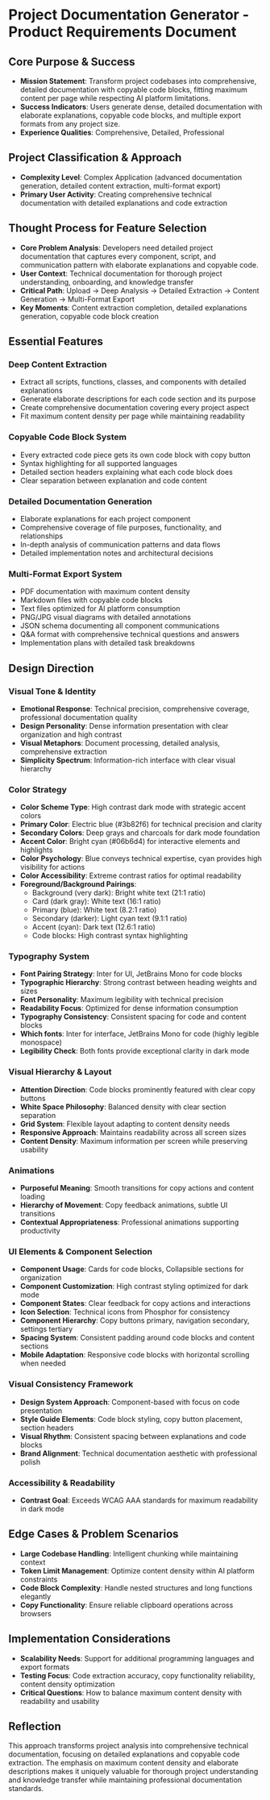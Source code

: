 # Project Documentation Generator - Product Requirements Document

## Core Purpose & Success
- **Mission Statement**: Transform project codebases into comprehensive, detailed documentation with copyable code blocks, fitting maximum content per page while respecting AI platform limitations.
- **Success Indicators**: Users generate dense, detailed documentation with elaborate explanations, copyable code blocks, and multiple export formats from any project size.
- **Experience Qualities**: Comprehensive, Detailed, Professional

## Project Classification & Approach
- **Complexity Level**: Complex Application (advanced documentation generation, detailed content extraction, multi-format export)
- **Primary User Activity**: Creating comprehensive technical documentation with detailed explanations and code extraction

## Thought Process for Feature Selection
- **Core Problem Analysis**: Developers need detailed project documentation that captures every component, script, and communication pattern with elaborate explanations and copyable code.
- **User Context**: Technical documentation for thorough project understanding, onboarding, and knowledge transfer
- **Critical Path**: Upload → Deep Analysis → Detailed Extraction → Content Generation → Multi-Format Export
- **Key Moments**: Content extraction completion, detailed explanations generation, copyable code block creation

## Essential Features

### Deep Content Extraction
- Extract all scripts, functions, classes, and components with detailed explanations
- Generate elaborate descriptions for each code section and its purpose
- Create comprehensive documentation covering every project aspect
- Fit maximum content density per page while maintaining readability

### Copyable Code Block System
- Every extracted code piece gets its own code block with copy button
- Syntax highlighting for all supported languages
- Detailed section headers explaining what each code block does
- Clear separation between explanation and code content

### Detailed Documentation Generation
- Elaborate explanations for each project component
- Comprehensive coverage of file purposes, functionality, and relationships
- In-depth analysis of communication patterns and data flows
- Detailed implementation notes and architectural decisions

### Multi-Format Export System
- PDF documentation with maximum content density
- Markdown files with copyable code blocks
- Text files optimized for AI platform consumption
- PNG/JPG visual diagrams with detailed annotations
- JSON schema documenting all component communications
- Q&A format with comprehensive technical questions and answers
- Implementation plans with detailed task breakdowns

## Design Direction

### Visual Tone & Identity
- **Emotional Response**: Technical precision, comprehensive coverage, professional documentation quality
- **Design Personality**: Dense information presentation with clear organization and high contrast
- **Visual Metaphors**: Document processing, detailed analysis, comprehensive extraction
- **Simplicity Spectrum**: Information-rich interface with clear visual hierarchy

### Color Strategy
- **Color Scheme Type**: High contrast dark mode with strategic accent colors
- **Primary Color**: Electric blue (#3b82f6) for technical precision and clarity
- **Secondary Colors**: Deep grays and charcoals for dark mode foundation
- **Accent Color**: Bright cyan (#06b6d4) for interactive elements and highlights
- **Color Psychology**: Blue conveys technical expertise, cyan provides high visibility for actions
- **Color Accessibility**: Extreme contrast ratios for optimal readability
- **Foreground/Background Pairings**: 
  - Background (very dark): Bright white text (21:1 ratio)
  - Card (dark gray): White text (16:1 ratio)
  - Primary (blue): White text (8.2:1 ratio)
  - Secondary (darker): Light cyan text (9.1:1 ratio)
  - Accent (cyan): Dark text (12.6:1 ratio)
  - Code blocks: High contrast syntax highlighting

### Typography System
- **Font Pairing Strategy**: Inter for UI, JetBrains Mono for code blocks
- **Typographic Hierarchy**: Strong contrast between heading weights and sizes
- **Font Personality**: Maximum legibility with technical precision
- **Readability Focus**: Optimized for dense information consumption
- **Typography Consistency**: Consistent spacing for code and content blocks
- **Which fonts**: Inter for interface, JetBrains Mono for code (highly legible monospace)
- **Legibility Check**: Both fonts provide exceptional clarity in dark mode

### Visual Hierarchy & Layout
- **Attention Direction**: Code blocks prominently featured with clear copy buttons
- **White Space Philosophy**: Balanced density with clear section separation
- **Grid System**: Flexible layout adapting to content density needs
- **Responsive Approach**: Maintains readability across all screen sizes
- **Content Density**: Maximum information per screen while preserving usability

### Animations
- **Purposeful Meaning**: Smooth transitions for copy actions and content loading
- **Hierarchy of Movement**: Copy feedback animations, subtle UI transitions
- **Contextual Appropriateness**: Professional animations supporting productivity

### UI Elements & Component Selection
- **Component Usage**: Cards for code blocks, Collapsible sections for organization
- **Component Customization**: High contrast styling optimized for dark mode
- **Component States**: Clear feedback for copy actions and interactions
- **Icon Selection**: Technical icons from Phosphor for consistency
- **Component Hierarchy**: Copy buttons primary, navigation secondary, settings tertiary
- **Spacing System**: Consistent padding around code blocks and content sections
- **Mobile Adaptation**: Responsive code blocks with horizontal scrolling when needed

### Visual Consistency Framework
- **Design System Approach**: Component-based with focus on code presentation
- **Style Guide Elements**: Code block styling, copy button placement, section headers
- **Visual Rhythm**: Consistent spacing between explanations and code blocks
- **Brand Alignment**: Technical documentation aesthetic with professional polish

### Accessibility & Readability
- **Contrast Goal**: Exceeds WCAG AAA standards for maximum readability in dark mode

## Edge Cases & Problem Scenarios
- **Large Codebase Handling**: Intelligent chunking while maintaining context
- **Token Limit Management**: Optimize content density within AI platform constraints
- **Code Block Complexity**: Handle nested structures and long functions elegantly
- **Copy Functionality**: Ensure reliable clipboard operations across browsers

## Implementation Considerations
- **Scalability Needs**: Support for additional programming languages and export formats
- **Testing Focus**: Code extraction accuracy, copy functionality reliability, content density optimization
- **Critical Questions**: How to balance maximum content density with readability and usability

## Reflection
This approach transforms project analysis into comprehensive technical documentation, focusing on detailed explanations and copyable code extraction. The emphasis on maximum content density and elaborate descriptions makes it uniquely valuable for thorough project understanding and knowledge transfer while maintaining professional documentation standards.